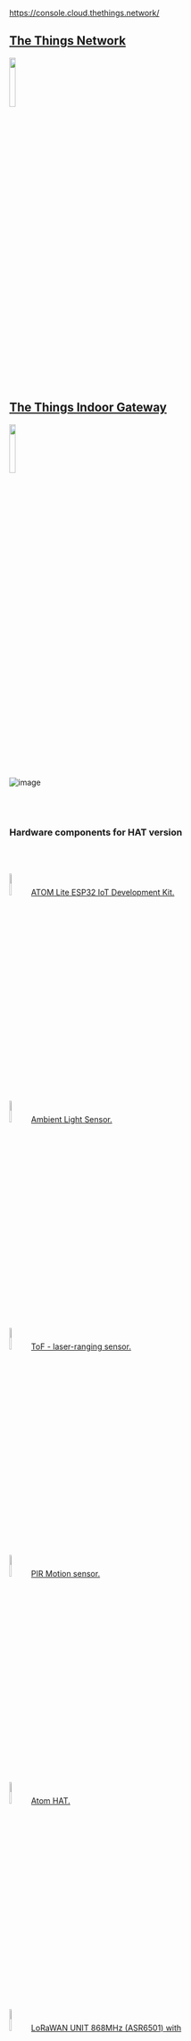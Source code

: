 
https://console.cloud.thethings.network/
<h2><a href="https://console.cloud.thethings.network/">The Things Network</a></h2>
 <img  width="15%" src="https://github.com/romankiss/R-IoT/assets/30365471/b0d29b40-49da-4751-888f-2eec16b9fdcc">

<h2><a href="https://shop.m5stack.com/collections/m5-controllers/products/atom-lite-esp32-development-kit">The Things Indoor Gateway</a></h2>
 <img  width="15%" src="https://github.com/romankiss/R-IoT/assets/30365471/37391087-8d15-4d1c-b4ce-9d45ca616c97">

<br />
<br />
<br />













![image](https://github.com/romankiss/R-IoT/assets/30365471/6797de24-33ec-4b1d-9356-fff88c37ff1f)

<br /><br />

<h3>Hardware components for HAT version</h3>
<br /><br />
<p style="display:inline-block;">
  <img  width="10%" src="https://github.com/romankiss/R-IoT/assets/30365471/40ae9537-c80b-49c5-803d-bfe5a858fb83">
  <a href="https://shop.m5stack.com/collections/m5-controllers/products/atom-lite-esp32-development-kit">ATOM Lite ESP32 IoT Development Kit.</a>
  <br/><br/>
  <img  width="10%" src="https://github.com/romankiss/R-IoT/assets/30365471/93c99219-88d7-4cfd-8390-e7bff8a774f0">
   <a href="https://shop.m5stack.com/collections/m5-sensor/products/m5stickc-hat-ambient-light-sensor">Ambient Light Sensor.</a>
  <br/><br/>
  <img width="10%" src="https://github.com/romankiss/R-IoT/assets/30365471/5d1ad426-e63f-46f9-b9c6-c478a710e6d3">
   <a href="https://shop.m5stack.com/collections/m5-sensor/products/m5stickc-tof-hatvl53l0x"> ToF - laser-ranging sensor.</a>
  <br/><br/>
   <img width="10%" src="https://github.com/romankiss/R-IoT/assets/30365471/23b17100-c5d3-4141-8979-a1740b9ddef5">
  <a href="https://shop.m5stack.com/collections/m5-sensor/products/m5stickccompatible-hat-pir-sensor">PIR Motion sensor.</a>
  <br/><br/>
   <img width="10%" src="https://github.com/romankiss/R-IoT/assets/30365471/d1e6fe78-4a29-4b5e-b431-03b0590ae394">
  <a href="https://shop.m5stack.com/products/atom-mate">Atom HAT.</a>
  <br/><br/>
   <img width="10%" src="https://github.com/romankiss/R-IoT/assets/30365471/8feae0ad-7026-4ae4-8f9a-403a8b012bfd">
  <a href="https://shop.m5stack.com/products/lorawan-unit-868mhz-asr6501-with-antenna">LoRaWAN UNIT 868MHz (ASR6501) with Antenna</a>
</p>
<br />
<br />
<br />



<h3>LoRa IoT Device with PIR Motion sensor:</h3>
<img width="10%" src="https://github.com/romankiss/R-IoT/assets/30365471/c3e47b2b-2e1d-46b6-ac0c-a4baac4bd640">

<br /><br />


<h3>LoRa IoT Device powered by phone with a Debuging app:</h3>
<img width="30%" src="https://github.com/romankiss/R-IoT/assets/30365471/c59d1251-553d-41f0-a7e5-e3091d36b625">

<br /><br />


<br />
<br />
<br />

![image](https://github.com/romankiss/R-IoT/assets/30365471/ac8dafbf-66e9-4444-9ab8-823a346b1773)

<br />
<br />
<br />










